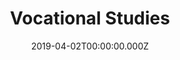 ---
title: Vocational Studies
date: 2019-04-02T00:00:00.000Z
tags:
  - About WHS
image: ''
intro: WHS Staff

---
